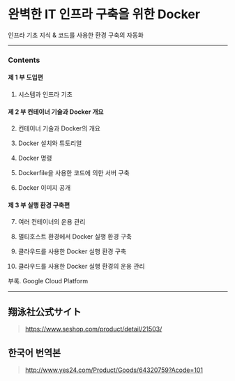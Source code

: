 완벽한 IT 인프라 구축을 위한 Docker
======================

인프라 기초 지식 & 코드를 사용한 환경 구축의 자동화


***
### Contents

#### 제 1 부 도입편

1. 시스템과 인프라 기초 

 
#### 제 2 부 컨테이너 기술과 Docker 개요

2. 컨테이너 기술과 Docker의 개요

3. Docker 설치와 튜토리얼

4. Docker 명령

5. Dockerfile을 사용한 코드에 의한 서버 구축

6. Docker 이미지 공개



#### 제 3 부 실행 환경 구축편

7. 여러 컨테이너의 운용 관리

8. 멀티호스트 환경에서 Docker 실행 환경 구축

9. 클라우드를 사용한 Docker 실행 환경 구축

10. 클라우드를 사용한 Docker 실행 환경의 운용 관리

부록. Google Cloud Platform 





***
## 翔泳社公式サイト
> https://www.seshop.com/product/detail/21503/

## 한국어 번역본
> http://www.yes24.com/Product/Goods/64320759?Acode=101

